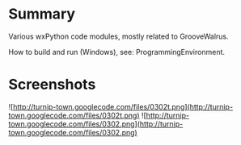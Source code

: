 # Summary #
Various wxPython code modules, mostly related to GrooveWalrus.

How to build and run (Windows), see: ProgrammingEnvironment.

# Screenshots #
![http://turnip-town.googlecode.com/files/0302t.png](http://turnip-town.googlecode.com/files/0302t.png)
![http://turnip-town.googlecode.com/files/0302.png](http://turnip-town.googlecode.com/files/0302.png)